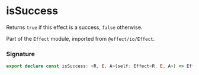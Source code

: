 # isSuccess

Returns `true` if this effect is a success, `false` otherwise.

Part of the `Effect` module, imported from `@effect/io/Effect`.

### Signature

```typescript
export declare const isSuccess: <R, E, A>(self: Effect<R, E, A>) => Effect<R, never, boolean>
```
